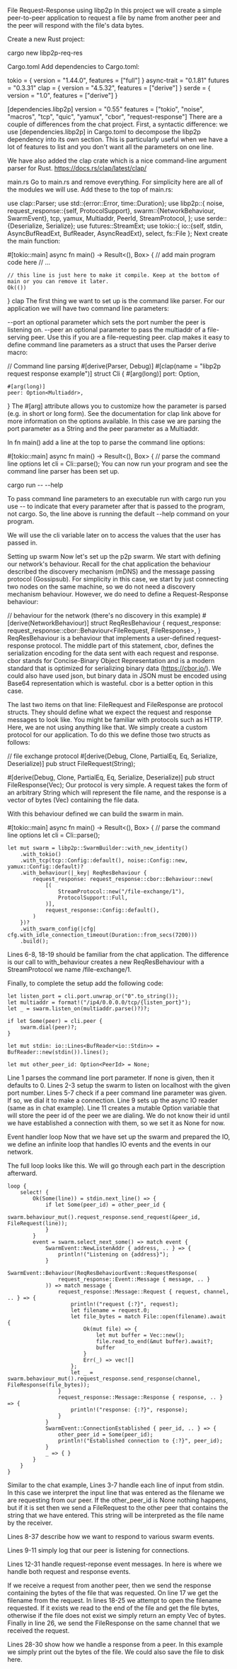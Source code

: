 File Request-Response using libp2p
In this project we will create a simple peer-to-peer application to request a file by name from another peer and the peer will respond with the file's data bytes.

Create a new Rust project:

cargo new libp2p-req-res

Cargo.toml
Add dependencies to Cargo.toml:
 








tokio = { version = "1.44.0", features = ["full"] }
async-trait = "0.1.81"
futures = "0.3.31"
clap = { version = "4.5.32", features = ["derive"] }
serde = { version = "1.0", features = ["derive"] }

[dependencies.libp2p]
version = "0.55"
features = ["tokio", "noise", "macros", "tcp", "quic", "yamux", "cbor", "request-response"]
There are a couple of differences from the chat project. First, a syntactic difference: we use [dependencies.libp2p] in Cargo.toml to decompose the libp2p dependency into its own section. This is particularly useful when we have a lot of features to list and you don't want all the parameters on one line.

We have also added the clap crate which is a nice command-line argument parser for Rust. https://docs.rs/clap/latest/clap/

main.rs
Go to main.rs and remove everything. For simplicity here are all of the modules we will use. Add these to the top of main.rs:















use clap::Parser;
use std::{error::Error, time::Duration};
use libp2p::{
    noise, 
    request_response::{self, ProtocolSupport}, 
    swarm::{NetworkBehaviour, SwarmEvent}, 
    tcp, yamux, Multiaddr, PeerId, StreamProtocol,
};
use serde::{Deserialize, Serialize};
use futures::StreamExt;
use tokio::{
    io::{self, stdin, AsyncBufReadExt, BufReader, AsyncReadExt}, 
    select, 
    fs::File
};
Next create the main function:








#[tokio::main]
async fn main() -> Result<(), Box<dyn Error>> {
    // add main program code here
    // ...
    
    // this line is just here to make it compile. Keep at the bottom of main or you can remove it later.
    Ok(())
}
clap
The first thing we want to set up is the command like parser. For our application we will have two command line parameters:

--port an optional parameter which sets the port number the peer is listening on.
--peer an optional parameter to pass the multiaddr of a file-serving peer. Use this if you are a file-requesting peer.
clap makes it easy to define command line parameters as a struct that uses the Parser derive macro:










// Command line parsing
#[derive(Parser, Debug)]
#[clap(name = "libp2p request response example")]
struct Cli {
    #[arg(long)]
    port: Option<String>,

    #[arg(long)]
    peer: Option<Multiaddr>,
}
The #[arg] attribute allows you to customize how the parameter is parsed (e.g. in short or long form). See the documentation for clap link above for more information on the options available. In this case we are parsing the port parameter as a String and the peer parameter as a Multiaddr.

In fn main() add a line at the top to parse the command line options:




#[tokio::main]
async fn main() -> Result<(), Box<dyn Error>> {
    // parse the command line options
    let cli = Cli::parse();
You can now run your program and see the command line parser has been set up.

cargo run -- --help

To pass command line parameters to an executable run with cargo run you use -- to indicate that every parameter after that is passed to the program, not cargo. So, the line above is running the default --help command on your program.

We will use the cli variable later on to access the values that the user has passed in.

Setting up swarm
Now let's set up the p2p swarm. We start with defining our network's behaviour. Recall for the chat application the behaviour described the discovery mechanism (mDNS) and the message passing protocol (Gossipsub). For simplicity in this case, we start by just connecting two nodes on the same machine, so we do not need a discovery mechanism behaviour. However, we do need to define a Request-Response behaviour:





// behaviour for the network (there's no discovery in this example)
#[derive(NetworkBehaviour)]
struct ReqResBehaviour {
    request_response: request_response::cbor::Behaviour<FileRequest, FileResponse>,
}
ReqResBehaviour is a behaviour that implements a user-defined request-response protocol. The middle part of this statement, cbor, defines the serialization encoding for the data sent with each request and response. cbor stands for Concise-Binary Object Representation and is a modern standard that is optimized for serializing binary data (https://cbor.io/). We could also have used json, but binary data in JSON must be encoded using Base64 representation which is wasteful. cbor is a better option in this case.

The last two items on that line: FileRequest and FileResponse are protocol structs. They should define what we expect the request and response messages to look like. You might be familiar with protocols such as HTTP. Here, we are not using anything like that. We simply create a custom protocol for our application. To do this we define those two structs as follows:






// file exchange protocol
#[derive(Debug, Clone, PartialEq, Eq, Serialize, Deserialize)]
pub struct FileRequest(String);

#[derive(Debug, Clone, PartialEq, Eq, Serialize, Deserialize)]
pub struct FileResponse(Vec<u8>);
Our protocol is very simple. A request takes the form of an arbitrary String which will represent the file name, and the response is a vector of bytes (Vec<u8>) containing the file data.

With this behaviour defined we can build the swarm in main.



















#[tokio::main]
async fn main() -> Result<(), Box<dyn Error>> {
    // parse the command line options
    let cli = Cli::parse();

    let mut swarm = libp2p::SwarmBuilder::with_new_identity()
        .with_tokio()
        .with_tcp(tcp::Config::default(), noise::Config::new, yamux::Config::default)?
        .with_behaviour(|_key| ReqResBehaviour {
            request_response: request_response::cbor::Behaviour::new(
                [(
                    StreamProtocol::new("/file-exchange/1"),
                    ProtocolSupport::Full,
                )],
                request_response::Config::default(), 
            )
        })?
        .with_swarm_config(|cfg| cfg.with_idle_connection_timeout(Duration::from_secs(7200)))
        .build();
Lines 6-8, 18-19 should be familiar from the chat application. The difference is our call to with_behaviour creates a new ReqResBehaviour with a StreamProtocol we name /file-exchange/1.

Finally, to complete the setup add the following code:











    let listen_port = cli.port.unwrap_or("0".to_string());
    let multiaddr = format!("/ip4/0.0.0.0/tcp/{listen_port}");
    let _ = swarm.listen_on(multiaddr.parse()?)?;

    if let Some(peer) = cli.peer {
        swarm.dial(peer)?;
    }

    let mut stdin: io::Lines<BufReader<io::Stdin>> = BufReader::new(stdin()).lines();

    let mut other_peer_id: Option<PeerId> = None;
Line 1 parses the command line port parameter. If none is given, then it defaults to 0. Lines 2-3 setup the swarm to listen on localhost with the given port number. Lines 5-7 check if a peer command line parameter was given. If so, we dial it to make a connection. Line 9 sets up the async IO reader (same as in chat example). Line 11 creates a mutable Option variable that will store the peer id of the peer we are dialing. We do not know their id until we have established a connection with them, so we set it as None for now.

Event handler loop
Now that we have set up the swarm and prepared the IO, we define an infinite loop that handles IO events and the events in our network.

The full loop looks like this. We will go through each part in the description afterward.







































    loop {
        select! {
            Ok(Some(line)) = stdin.next_line() => {
                if let Some(peer_id) = other_peer_id {
                    swarm.behaviour_mut().request_response.send_request(&peer_id, FileRequest(line));
                }
            }
            event = swarm.select_next_some() => match event {
                SwarmEvent::NewListenAddr { address, .. } => {
                    println!("Listening on {address}");
                }
                SwarmEvent::Behaviour(ReqResBehaviourEvent::RequestResponse(
                    request_response::Event::Message { message, .. }
                )) => match message {
                    request_response::Message::Request { request, channel, .. } => {
                        println!("request {:?}", request);
                        let filename = request.0;
                        let file_bytes = match File::open(filename).await {
                            Ok(mut file) => {
                                let mut buffer = Vec::new();
                                file.read_to_end(&mut buffer).await?;
                                buffer
                            }
                            Err(_) => vec![]
                        };
                        let _ = swarm.behaviour_mut().request_response.send_response(channel, FileResponse(file_bytes));
                    }
                    request_response::Message::Response { response, .. } => {
                        println!("response: {:?}", response);
                    }
                }
                SwarmEvent::ConnectionEstablished { peer_id, .. } => {
                    other_peer_id = Some(peer_id);
                    println!("Established connection to {:?}", peer_id);
                }
                _ => { }
            }
        }
    }
Similar to the chat example, Lines 3-7 handle each line of input from stdin. In this case we interpret the input line that was entered as the filename we are requesting from our peer. If the other_peer_id is None nothing happens, but if it is set then we send a FileRequest to the other peer that contains the string that we have entered. This string will be interpreted as the file name by the receiver.

Lines 8-37 describe how we want to respond to various swarm events.

Lines 9-11 simply log that our peer is listening for connections.

Lines 12-31 handle request-reponse event messages. In here is where we handle both request and response events.

If we receive a request from another peer, then we send the response containing the bytes of the file that was requested. On line 17 we get the filename from the request. In lines 18-25 we attempt to open the filename requested. If it exists we read to the end of the file and get the file bytes, otherwise if the file does not exist we simply return an empty Vec of bytes. Finally in line 26, we send the FileResponse on the same channel that we received the request.

Lines 28-30 show how we handle a response from a peer. In this example we simply print out the bytes of the file. We could also save the file to disk here.